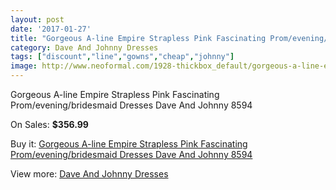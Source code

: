 ```yaml
---
layout: post
date: '2017-01-27'
title: "Gorgeous A-line Empire Strapless Pink Fascinating Prom/evening/bridesmaid Dresses Dave And Johnny 8594"
category: Dave And Johnny Dresses
tags: ["discount","line","gowns","cheap","johnny"]
image: http://www.neoformal.com/1928-thickbox_default/gorgeous-a-line-empire-strapless-pink-fascinating-prom-evening-bridesmaid-dresses-dave-and-johnny-8594.jpg
---
```

Gorgeous A-line Empire Strapless Pink Fascinating Prom/evening/bridesmaid Dresses Dave And Johnny 8594

On Sales: **$356.99**
<a href="https://www.neoformal.com/en/dave-and-johnny-dresses/697-gorgeous-a-line-empire-strapless-pink-fascinating-prom-evening-bridesmaid-dresses-dave-and-johnny-8594.html"><amp-img layout="responsive" width="600" height="600" src="//www.neoformal.com/1928-thickbox_default/gorgeous-a-line-empire-strapless-pink-fascinating-prom-evening-bridesmaid-dresses-dave-and-johnny-8594.jpg" alt="Gorgeous A-line Empire Strapless Pink Fascinating Prom/evening/bridesmaid Dresses Dave And Johnny 8594 0" /></a>
<a href="https://www.neoformal.com/en/dave-and-johnny-dresses/697-gorgeous-a-line-empire-strapless-pink-fascinating-prom-evening-bridesmaid-dresses-dave-and-johnny-8594.html"><amp-img layout="responsive" width="600" height="600" src="//www.neoformal.com/1929-thickbox_default/gorgeous-a-line-empire-strapless-pink-fascinating-prom-evening-bridesmaid-dresses-dave-and-johnny-8594.jpg" alt="Gorgeous A-line Empire Strapless Pink Fascinating Prom/evening/bridesmaid Dresses Dave And Johnny 8594 1" /></a>

Buy it: [Gorgeous A-line Empire Strapless Pink Fascinating Prom/evening/bridesmaid Dresses Dave And Johnny 8594](https://www.neoformal.com/en/dave-and-johnny-dresses/697-gorgeous-a-line-empire-strapless-pink-fascinating-prom-evening-bridesmaid-dresses-dave-and-johnny-8594.html "Gorgeous A-line Empire Strapless Pink Fascinating Prom/evening/bridesmaid Dresses Dave And Johnny 8594")

View more: [Dave And Johnny Dresses](https://www.neoformal.com/en/9-dave-and-johnny-dresses "Dave And Johnny Dresses")